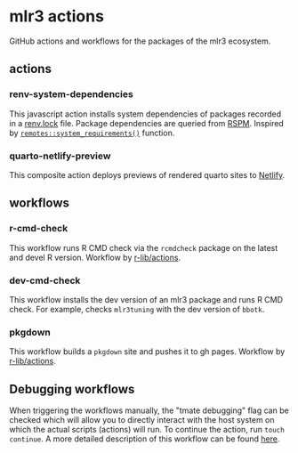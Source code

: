 # mlr3 actions

GitHub actions and workflows for the packages of the mlr3 ecosystem.

## actions
### renv-system-dependencies

This javascript action installs system dependencies of packages recorded in a [renv.lock](https://rstudio.github.io/renv/articles/renv.html) file. Package dependencies are queried from [RSPM](https://github.com/rstudio/r-system-requirements). Inspired by [`remotes::system_requirements()`](https://github.com/r-lib/remotes) function.

### quarto-netlify-preview

This composite action deploys previews of rendered quarto sites to [Netlify](https://www.netlify.com/).

## workflows

### r-cmd-check

This workflow runs R CMD check via the `rcmdcheck` package on the latest and devel R version.
Workflow by [r-lib/actions](https://github.com/r-lib/actions).

### dev-cmd-check

This workflow installs the dev version of an mlr3 package and runs R CMD check.
For example, checks `mlr3tuning` with the dev version of `bbotk`.

### pkgdown

This workflow builds a `pkgdown` site and pushes it to gh pages.
Workflow by [r-lib/actions](https://github.com/r-lib/actions).


## Debugging workflows

When triggering the workflows manually, the "tmate debugging" flag can be checked which will allow you to directly
interact with the host system on which the actual scripts (actions) will run.
To continue the action, run `touch continue`.
A more detailed description of this workflow can be found [here](https://github.com/mxschmitt/action-tmate).
